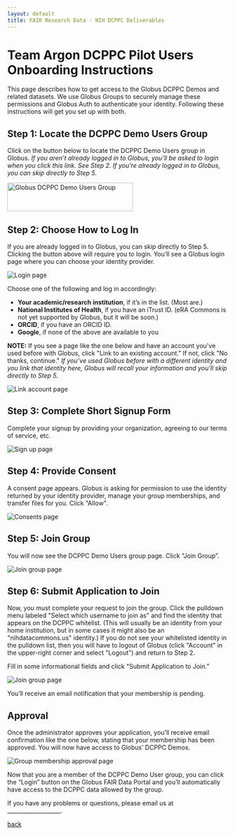 ```yaml
---
layout: default
title: FAIR Research Data - NIH DCPPC Deliverables
---
```


# Team Argon DCPPC Pilot Users Onboarding Instructions

This page describes how to get access to the Globus DCPPC Demos and related datasets. We use Globus Groups to securely manage these permissions and Globus Auth to authenticate your identity. Following these instructions will get you set up with both.

## Step 1: Locate the DCPPC Demo Users Group

Click on the button below to locate the DCPPC Demo Users group in Globus. *If you aren’t already logged in to Globus, you’ll be asked to login when you click this link. See Step 2. If you’re already logged in to Globus, you can skip directly to Step 5.*

<a href="https://www.globus.org/app/groups/01579fd6-6fdc-11e8-8d99-0a043b872764" target="_blank">
  <img src="demogroup.png" alt="Globus DCPPC Demo Users Group" style="width:286px;height:65px;border:0;">
</a>

## Step 2: Choose How to Log In

If you are already logged in to Globus, you can skip directly to Step 5. 
Clicking the button above will require you to login. You’ll see a Globus login page where you can choose your identity provider.

![Login page](login.png)

Choose one of the following and log in accordingly:
* __Your academic/research institution__, if it’s in the list. (Most are.)
* __National Institutes of Health__, if you have an iTrust ID. (eRA Commons is not yet supported by Globus, but it will be soon.)
* __ORCID__, if you have an ORCID ID.
* __Google__, if none of the above are available to you

__NOTE:__ If you see a page like the one below and have an account you've used before with Globus, click "Link to an existing account." If not, click "No thanks, continue." *If you’ve used Globus before with a different identity and you link that identity here, Globus will recall your information and you’ll skip directly to Step 5.*

![Link account page](existingaccount.png)

## Step 3: Complete Short Signup Form

Complete your signup by providing your organization, agreeing to our terms of service, etc.

![Sign up page](signup.png)

## Step 4: Provide Consent

A consent page appears. Globus is asking for permission to use the identity returned by your identity provider, manage your group memberships, and transfer files for you. Click "Allow".

![Consents page](consents.png)

## Step 5: Join Group

You will now see the DCPPC Demo Users group page. Click "Join Group”.

![Join group page](joingroup.png)

## Step 6: Submit Application to Join

Now, you must complete your request to join the group. Click the pulldown menu labeled "Select which username to join as" and find the identity that appears on the DCPPC whitelist.  (This will usually be an identity from your home institution, but in some cases it might also be an "nihdatacommons.us" identity.)  If you do not see your whitelisted identity in the pulldown list, then you will have to logout of Globus (click "Account" in the upper-right corner and select "Logout") and return to Step 2.

Fill in some informational fields and click "Submit Application to Join.”

![Join group page](joingroup2.png)

You’ll receive an email notification that your membership is pending.

## Approval

Once the administrator approves your application, you’ll receive email confirmation like the one below, stating that your membership has been approved. You will now have access to Globus’ DCPPC Demos.

![Group membership approval page](approval.png)

Now that you are a member of the DCPPC Demo User group, you can click the “Login” button on the Globus FAIR Data Portal and you’ll automatically have access to the DCPPC data allowed by the group.

If you have any problems or questions, please email us at ___________________.

[back](./)
